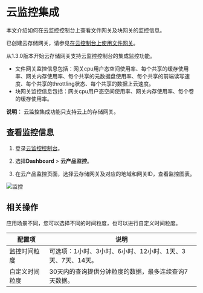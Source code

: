 # 云监控集成

本文介绍如何在云监控控制台上查看文件网关及块网关的监控信息。

已创建云存储网关，请参见[在云控制台上使用文件网关](/intl.zh-CN/快速入门/在云控制台上使用文件网关.md)。

从1.3.0版本开始云存储网关支持云监控控制台的集成监控功能。

-   文件网关监控信息包括：网关cpu用户态空间使用率、每个共享的缓存使用率、网关内存使用率、每个共享的元数据盘使用率、每个共享的前端读写速度、每个共享的throttling状态、每个共享的数据上云速度。
-   块网关监控信息包括：网关cpu用户态空间使用率、网关内存使用率、每个卷的缓存使用率。

**说明：** 云监控集成功能只支持云上的存储网关。

## 查看监控信息

1.  登录[云监控控制台](https://account.aliyun.com/login/login.htm?oauth_callback=https%3A%2F%2Fcloudmonitor.console.aliyun.com%2F%3Fspm%3Da2c4g.11186623.2.18.6dde963ba0QyU6)。

2.  选择**Dashboard** \> **云产品监控**。

3.  在云产品监控页面，选择云存储网关及对应的地域和网关ID，查看监控图表。


![监控](https://static-aliyun-doc.oss-accelerate.aliyuncs.com/assets/img/zh-CN/0605956951/p87958.png)

## 相关操作

应用场景不同，您可以选择不同的时间粒度，也可以进行自定义时间粒度。

|配置项|说明|
|---|--|
|监控时间粒度|可选项：1小时、3小时、6小时、12小时、1天、3天、7天、14天。|
|自定义时间粒度|30天内的查询提供分钟粒度的数据，最多连续查询7天数据。|

